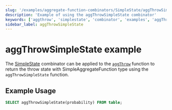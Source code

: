 ```yaml
---
slug: '/examples/aggregate-function-combinators/SimpleState/aggThrowSimpleState'
description: 'Example of using the aggThrowSimpleState combinator'
keywords: ['aggthrow', 'simplestate', 'combinator', 'examples', 'aggThrowSimpleState']
sidebar_label: aggThrowSimpleState
---
```


# aggThrowSimpleState example

The [SimpleState](/sql-reference/aggregate-functions/combinators#-simplestate) combinator can be applied to the [`aggThrow`](/sql-reference/aggregate-functions/reference/aggthrow) function to return the throw state with SimpleAggregateFunction type using the `aggThrowSimpleState` function.

## Example Usage

```sql
SELECT aggThrowSimpleState(probability) FROM table;
```
